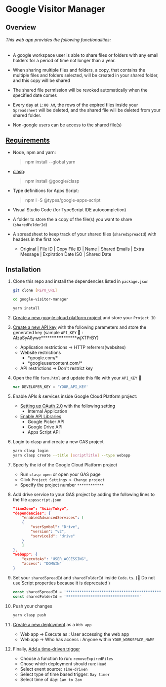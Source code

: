 # Google Visitor Manager

## Overview

###### This web app provides the following functionalities:

-   A google workspace user is able to share files or folders with any email holders for a period of time not longer than a year.

-   When sharing multiple files and folders, a copy, that contains the multiple files and folders selected, will be created in your shared folder, and this copy will be shared

-   The shared file permission will be revoked automatically when the specified date comes

-   Every day at `1:00 AM`, the rows of the expired files inside your `Spreadsheet` will be deleted, and the shared file will be deleted from your shared folder.

-   Non-google users can be access to the shared file(s)

## [Requirements](https://developers.google.com/apps-script/guides/typescript)

-   Node, npm and yarn:
    > npm install --global yarn
-   [clasp](https://developers.google.com/apps-script/guides/clasp):
    > npm install @google/clasp
-   Type definitions for Apps Script:
    > npm i -S @types/google-apps-script
-   Visual Studio Code (for TypeScript IDE autocompletion)

-   A folder to store the a copy of the file(s) you want to share (`sharedFolderId`)
-   A spreadsheet to keep track of your shared files (`sharedSpreadId`) with headers in the first row
    - Original | File ID | Copy File ID | Name | Shared Emails | Extra Message | Expiration Date ISO | Shared Date																					

## Installation

1. Clone this repo and install the dependencies listed in `package.json`

    ```sh
    git clone [REPO_URL]

    cd google-visitor-manager

    yarn install
    ```

2. [Create a new google cloud platform project](https://cloud.google.com/resource-manager/docs/creating-managing-projects) and store your `Project ID`

3. [Create a new API key](https://cloud.google.com/docs/authentication/api-keys) with the following parameters and store the generated key (sample `API_KEY` 🔑 : AIzaSyA8ywe**\*\*\*\***\*\*\*\***\*\*\*\***wjXTPrBY)

    - Application restrictions -> HTTP referrers(websites)
    - Website restrictions
        - \*google.com/*
        - \*googleusercontent.com/*
    - API restrictions -> Don't restrict key

4. Open the file `form.html` and update this file with your `API_KEY` 🔑
    ```js
    var DEVELOPER_KEY = 'YOUR_API_KEY'
    ```
5. Enable APIs & services inside Google Cloud Platform project:

    - [Setting up OAuth 2.0](https://support.google.com/cloud/answer/6158849?hl=en) with the following setting
        - Internal Application
    - [Enable API Libraries](https://cloud.google.com/endpoints/docs/openapi/enable-api)
        - Google Picker API
        - Google Drive API
        - Apps Script API

6. Login to clasp and create a new GAS project
    ```sh
    yarn clasp login
    yarn clasp create --title [scriptTitle] --type webapp
    ```
7. Specify the id of the Google Cloud Platform project

    - Run `clasp open` or open your GAS page
    - Click `Project Settings > Change project`
    - Specify the project number `************`

8. Add drive service to your GAS project by adding the following lines to the file `appsscript.json`

    ```json
    "timeZone": "Asia/Tokyo",
    "dependencies": {
        "enabledAdvancedServices": [
        {
            "userSymbol": "Drive",
            "version": "v2",
            "serviceId": "drive"
        }
        ]
    },
    "webapp": {
        "executeAs": "USER_ACCESSING",
        "access": "DOMAIN"
    }
    ```

9. Set your `sharedSpreadId` and `sharedFolderId` inside `Code.ts`. (🚨 Do not use Script properties because it is deprecated )
    ```ts
    const sharedSpreadId = '********************************************'
    const sharedFolderId = '*********************************'
    ```
10. Push your changes
    ```sh
    yarn clasp push
    ```
11. [Create a new deployment](https://developers.google.com/apps-script/concepts/deployments) as a `Web app`
    - Web app -> Execute as : User accessing the web app
    - Web app -> Who has access : Anyone within `YOUR_WORKSPACE_NAME`
12. Finally, [Add a time-driven trigger](https://developers.google.com/apps-script/guides/triggers/installable)
    - Choose a function to run: `removeExpiredFiles`
    - Chose which deployment should run: `Head`
    - Select event source: `Time-driven`
    - Select type of time based trigger: `Day timer`
    - Select time of day: `1am to 2am`



